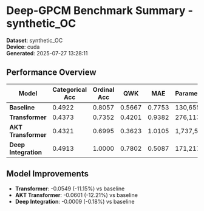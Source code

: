 # Deep-GPCM Benchmark Summary - synthetic_OC

**Dataset**: synthetic_OC  
**Device**: cuda  
**Generated**: 2025-07-27 13:28:11  

## Performance Overview

| Model | Categorical Acc | Ordinal Acc | QWK | MAE | Parameters | Speed (ms) |
|-------|----------------|-------------|-----|-----|------------|------------|
| **Baseline** | 0.4922 | 0.8057 | 0.5667 | 0.7753 | 130,655 | 33.3 |
| **Transformer** | 0.4373 | 0.7352 | 0.4201 | 0.9382 | 276,113 | 15.5 |
| **AKT Transformer** | 0.4321 | 0.6995 | 0.3623 | 1.0105 | 1,737,597 | 23.7 |
| **Deep Integration** | 0.4913 | 1.0000 | 0.7802 | 0.5087 | 171,217 | 14.1 |

## Model Improvements

- **Transformer**: -0.0549 (-11.15%) vs baseline
- **AKT Transformer**: -0.0601 (-12.21%) vs baseline
- **Deep Integration**: -0.0009 (-0.18%) vs baseline
